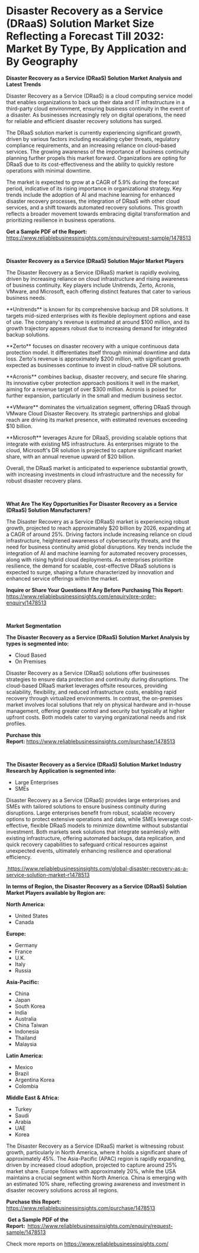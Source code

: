 <p><h1>Disaster Recovery as a Service (DRaaS) Solution Market Size Reflecting a Forecast Till 2032: Market By Type, By Application and By Geography</h1></p><p><strong>Disaster Recovery as a Service (DRaaS) Solution Market Analysis and Latest Trends</strong></p>
<p><p>Disaster Recovery as a Service (DRaaS) is a cloud computing service model that enables organizations to back up their data and IT infrastructure in a third-party cloud environment, ensuring business continuity in the event of a disaster. As businesses increasingly rely on digital operations, the need for reliable and efficient disaster recovery solutions has surged.</p><p>The DRaaS solution market is currently experiencing significant growth, driven by various factors including escalating cyber threats, regulatory compliance requirements, and an increasing reliance on cloud-based services. The growing awareness of the importance of business continuity planning further propels this market forward. Organizations are opting for DRaaS due to its cost-effectiveness and the ability to quickly restore operations with minimal downtime.</p><p>The market is expected to grow at a CAGR of 5.9% during the forecast period, indicative of its rising importance in organizational strategy. Key trends include the adoption of AI and machine learning for enhanced disaster recovery processes, the integration of DRaaS with other cloud services, and a shift towards automated recovery solutions. This growth reflects a broader movement towards embracing digital transformation and prioritizing resilience in business operations.</p></p>
<p><strong>Get a Sample PDF of the Report:&nbsp;</strong> <a href="https://www.reliablebusinessinsights.com/enquiry/request-sample/1478513?utm_campaign=100&utm_medium=2&utm_source=Github&utm_content=ia&utm_term=11032025&utm_id=disaster-recovery-as-a-service-draas-solution">https://www.reliablebusinessinsights.com/enquiry/request-sample/1478513</a></p>
<p>&nbsp;</p>
<p><strong>Disaster Recovery as a Service (DRaaS) Solution Major Market Players</strong></p>
<p><p>The Disaster Recovery as a Service (DRaaS) market is rapidly evolving, driven by increasing reliance on cloud infrastructure and rising awareness of business continuity. Key players include Unitrends, Zerto, Acronis, VMware, and Microsoft, each offering distinct features that cater to various business needs.</p><p>**Unitrends** is known for its comprehensive backup and DR solutions. It targets mid-sized enterprises with its flexible deployment options and ease of use. The company's revenue is estimated at around $100 million, and its growth trajectory appears robust due to increasing demand for integrated backup solutions.</p><p>**Zerto** focuses on disaster recovery with a unique continuous data protection model. It differentiates itself through minimal downtime and data loss. Zerto's revenue is approximately $200 million, with significant growth expected as businesses continue to invest in cloud-native DR solutions.</p><p>**Acronis** combines backup, disaster recovery, and secure file sharing. Its innovative cyber protection approach positions it well in the market, aiming for a revenue target of over $300 million. Acronis is poised for further expansion, particularly in the small and medium business sector.</p><p>**VMware** dominates the virtualization segment, offering DRaaS through VMware Cloud Disaster Recovery. Its strategic partnerships and global reach are driving its market presence, with estimated revenues exceeding $10 billion.</p><p>**Microsoft** leverages Azure for DRaaS, providing scalable options that integrate with existing MS infrastructure. As enterprises migrate to the cloud, Microsoft's DR solution is projected to capture significant market share, with an annual revenue upward of $20 billion.</p><p>Overall, the DRaaS market is anticipated to experience substantial growth, with increasing investments in cloud infrastructure and the necessity for robust disaster recovery plans.</p></p>
<p>&nbsp;</p>
<p><strong>What Are The Key Opportunities For Disaster Recovery as a Service (DRaaS) Solution Manufacturers?</strong></p>
<p><p>The Disaster Recovery as a Service (DRaaS) market is experiencing robust growth, projected to reach approximately $20 billion by 2026, expanding at a CAGR of around 25%. Driving factors include increasing reliance on cloud infrastructure, heightened awareness of cybersecurity threats, and the need for business continuity amid global disruptions. Key trends include the integration of AI and machine learning for automated recovery processes, along with rising hybrid cloud deployments. As enterprises prioritize resilience, the demand for scalable, cost-effective DRaaS solutions is expected to surge, shaping a future characterized by innovation and enhanced service offerings within the market.</p></p>
<p><strong>Inquire or Share Your Questions If Any Before Purchasing This Report:</strong> <a href="https://www.reliablebusinessinsights.com/enquiry/pre-order-enquiry/1478513?utm_campaign=100&utm_medium=2&utm_source=Github&utm_content=ia&utm_term=11032025&utm_id=disaster-recovery-as-a-service-draas-solution">https://www.reliablebusinessinsights.com/enquiry/pre-order-enquiry/1478513</a></p>
<p>&nbsp;</p>
<p><strong>Market Segmentation</strong></p>
<p><strong>The Disaster Recovery as a Service (DRaaS) Solution Market Analysis by types is segmented into:</strong></p>
<p><ul><li>Cloud Based</li><li>On Premises</li></ul></p>
<p><p>Disaster Recovery as a Service (DRaaS) solutions offer businesses strategies to ensure data protection and continuity during disruptions. The cloud-based DRaaS market leverages offsite resources, providing scalability, flexibility, and reduced infrastructure costs, enabling rapid recovery through virtualized environments. In contrast, the on-premises market involves local solutions that rely on physical hardware and in-house management, offering greater control and security but typically at higher upfront costs. Both models cater to varying organizational needs and risk profiles.</p></p>
<p><strong>Purchase this Report:&nbsp;</strong><a href="https://www.reliablebusinessinsights.com/purchase/1478513?utm_campaign=100&utm_medium=2&utm_source=Github&utm_content=ia&utm_term=11032025&utm_id=disaster-recovery-as-a-service-draas-solution">https://www.reliablebusinessinsights.com/purchase/1478513</a></p>
<p>&nbsp;</p>
<p><strong>The Disaster Recovery as a Service (DRaaS) Solution Market Industry Research by Application is segmented into:</strong></p>
<p><ul><li>Large Enterprises</li><li>SMEs</li></ul></p>
<p><p>Disaster Recovery as a Service (DRaaS) provides large enterprises and SMEs with tailored solutions to ensure business continuity during disruptions. Large enterprises benefit from robust, scalable recovery options to protect extensive operations and data, while SMEs leverage cost-effective, flexible DRaaS models to minimize downtime without substantial investment. Both markets seek solutions that integrate seamlessly with existing infrastructure, offering automated backups, data replication, and quick recovery capabilities to safeguard critical resources against unexpected events, ultimately enhancing resilience and operational efficiency.</p></p>
<p><a href="https://www.reliablebusinessinsights.com/global-disaster-recovery-as-a-service-solution-market-r1478513?utm_campaign=100&utm_medium=2&utm_source=Github&utm_content=ia&utm_term=11032025&utm_id=disaster-recovery-as-a-service-draas-solution">&nbsp;https://www.reliablebusinessinsights.com/global-disaster-recovery-as-a-service-solution-market-r1478513</a></p>
<p><strong>In terms of Region, the Disaster Recovery as a Service (DRaaS) Solution Market Players available by Region are:</strong></p>
<p>
    <p> <strong> North America: </strong>
        <ul>
            <li>United States</li>
            <li>Canada</li>
        </ul>
        </p> 
    <p> <strong> Europe: </strong>
        <ul>
            <li>Germany</li>
            <li>France</li>
            <li>U.K.</li>
            <li>Italy</li>
            <li>Russia</li>
        </ul>
        </p> 
    <p> <strong> Asia-Pacific: </strong>
        <ul>
            <li>China</li>
            <li>Japan</li>
            <li>South Korea</li>
            <li>India</li>
            <li>Australia</li>
            <li>China Taiwan</li>
            <li>Indonesia</li>
            <li>Thailand</li>
            <li>Malaysia</li>
        </ul>
        </p> 
    <p> <strong> Latin America: </strong>
        <ul>
            <li>Mexico</li>
            <li>Brazil</li>
            <li>Argentina Korea</li>
            <li>Colombia</li>
        </ul>
        </p> 
    <p> <strong> Middle East & Africa: </strong>
        <ul>
            <li>Turkey</li>
            <li>Saudi</li>
            <li>Arabia</li>
            <li>UAE</li>
            <li>Korea</li>
        </ul>
    </p>
    </p>
<p><p>The Disaster Recovery as a Service (DRaaS) market is witnessing robust growth, particularly in North America, where it holds a significant share of approximately 45%. The Asia-Pacific (APAC) region is rapidly expanding, driven by increased cloud adoption, projected to capture around 25% market share. Europe follows with approximately 20%, while the USA maintains a crucial segment within North America. China is emerging with an estimated 10% share, reflecting growing awareness and investment in disaster recovery solutions across all regions.</p></p>
<p><strong>Purchase this Report: </strong><a href="https://www.reliablebusinessinsights.com/purchase/1478513?utm_campaign=100&utm_medium=2&utm_source=Github&utm_content=ia&utm_term=11032025&utm_id=disaster-recovery-as-a-service-draas-solution">https://www.reliablebusinessinsights.com/purchase/1478513</a></p>
<p>&nbsp;<strong>Get a Sample PDF of the Report:&nbsp;&nbsp;</strong><a href="https://www.reliablebusinessinsights.com/enquiry/request-sample/1478513?utm_campaign=100&utm_medium=2&utm_source=Github&utm_content=ia&utm_term=11032025&utm_id=disaster-recovery-as-a-service-draas-solution">https://www.reliablebusinessinsights.com/enquiry/request-sample/1478513</a></p>
<p><strong></strong></p>
<p>Check more reports on <a href="https://www.reliablebusinessinsights.com/?utm_campaign=100&utm_medium=2&utm_source=Github&utm_content=ia&utm_term=11032025&utm_id=disaster-recovery-as-a-service-draas-solution">https://www.reliablebusinessinsights.com/</a></p>